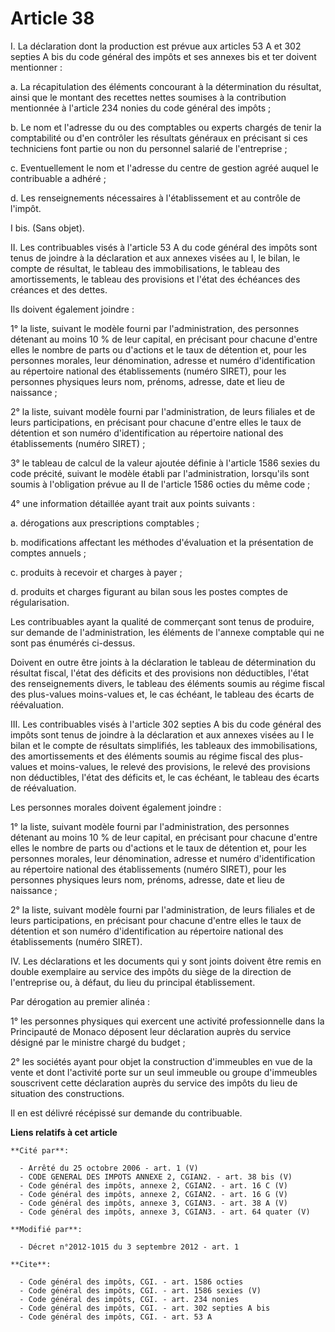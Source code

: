 # Article 38

I. La déclaration dont la production est prévue aux articles 53 A et 302 septies A bis du code général des impôts et ses
annexes bis et ter doivent mentionner : 

a. La récapitulation des éléments concourant à la détermination du résultat, ainsi que le montant des recettes nettes
soumises à la contribution mentionnée à l'article 234 nonies du code général des impôts ; 

b. Le nom et l'adresse du ou des comptables ou experts chargés de tenir la comptabilité ou d'en contrôler les résultats
généraux en précisant si ces techniciens font partie ou non du personnel salarié de l'entreprise ; 

c. Eventuellement le nom et l'adresse du centre de gestion agréé auquel le contribuable a adhéré ; 

d. Les renseignements nécessaires à l'établissement et au contrôle de l'impôt. 

I bis. (Sans objet). 

II. Les contribuables visés à l'article 53 A du code général des impôts sont tenus de joindre à la déclaration et aux annexes
visées au I, le bilan, le compte de résultat, le tableau des immobilisations, le tableau des amortissements, le tableau des
provisions et l'état des échéances des créances et des dettes. 

Ils doivent également joindre : 

1° la liste, suivant le modèle fourni par l'administration, des personnes détenant au moins 10 % de leur capital, en
précisant pour chacune d'entre elles le nombre de parts ou d'actions et le taux de détention et, pour les personnes morales,
leur dénomination, adresse et numéro d'identification au répertoire national des établissements (numéro SIRET), pour les
personnes physiques leurs nom, prénoms, adresse, date et lieu de naissance ; 

2° la liste, suivant modèle fourni par l'administration, de leurs filiales et de leurs participations, en précisant pour
chacune d'entre elles le taux de détention et son numéro d'identification au répertoire national des établissements (numéro
SIRET) ; 

3° le tableau de calcul de la valeur ajoutée définie à l'article 1586 sexies du code précité, suivant le modèle établi par
l'administration, lorsqu'ils sont soumis à l'obligation prévue au II de l'article 1586 octies du même code ; 

4° une information détaillée ayant trait aux points suivants : 

a. dérogations aux prescriptions comptables ; 

b. modifications affectant les méthodes d'évaluation et la présentation de comptes annuels ; 

c. produits à recevoir et charges à payer ; 

d. produits et charges figurant au bilan sous les postes comptes de régularisation. 

Les contribuables ayant la qualité de commerçant sont tenus de produire, sur demande de l'administration, les éléments de
l'annexe comptable qui ne sont pas énumérés ci-dessus. 

Doivent en outre être joints à la déclaration le tableau de détermination du résultat fiscal, l'état des déficits et des
provisions non déductibles, l'état des renseignements divers, le tableau des éléments soumis au régime fiscal des plus-values
moins-values et, le cas échéant, le tableau des écarts de réévaluation. 

III. Les contribuables visés à l'article 302 septies A bis du code général des impôts sont tenus de joindre à la déclaration
et aux annexes visées au I le bilan et le compte de résultats simplifiés, les tableaux des immobilisations, des
amortissements et des éléments soumis au régime fiscal des plus-values et moins-values, le relevé des provisions, le relevé
des provisions non déductibles, l'état des déficits et, le cas échéant, le tableau des écarts de réévaluation. 

Les personnes morales doivent également joindre : 

1° la liste, suivant modèle fourni par l'administration, des personnes détenant au moins 10 % de leur capital, en précisant
pour chacune d'entre elles le nombre de parts ou d'actions et le taux de détention et, pour les personnes morales, leur
dénomination, adresse et numéro d'identification au répertoire national des établissements (numéro SIRET), pour les personnes
physiques leurs nom, prénoms, adresse, date et lieu de naissance ; 

2° la liste, suivant modèle fourni par l'administration, de leurs filiales et de leurs participations, en précisant pour
chacune d'entre elles le taux de détention et son numéro d'identification au répertoire national des établissements (numéro
SIRET). 

IV. Les déclarations et les documents qui y sont joints doivent être remis en double exemplaire au service des impôts du
siège de la direction de l'entreprise ou, à défaut, du lieu du principal établissement. 

Par dérogation au premier alinéa : 

1° les personnes physiques qui exercent une activité professionnelle dans la Principauté de Monaco déposent leur déclaration
auprès du service désigné par le ministre chargé du budget ; 

2° les sociétés ayant pour objet la construction d'immeubles en vue de la vente et dont l'activité porte sur un seul immeuble
ou groupe d'immeubles souscrivent cette déclaration auprès du service des impôts du lieu de situation des constructions. 

Il en est délivré récépissé sur demande du contribuable.

**Liens relatifs à cet article**

	**Cité par**:

	  - Arrêté du 25 octobre 2006 - art. 1 (V)
	  - CODE GENERAL DES IMPOTS ANNEXE 2, CGIAN2. - art. 38 bis (V)
	  - Code général des impôts, annexe 2, CGIAN2. - art. 16 C (V)
	  - Code général des impôts, annexe 2, CGIAN2. - art. 16 G (V)
	  - Code général des impôts, annexe 3, CGIAN3. - art. 38 A (V)
	  - Code général des impôts, annexe 3, CGIAN3. - art. 64 quater (V)

	**Modifié par**:

	  - Décret n°2012-1015 du 3 septembre 2012 - art. 1

	**Cite**:

	  - Code général des impôts, CGI. - art. 1586 octies
	  - Code général des impôts, CGI. - art. 1586 sexies (V)
	  - Code général des impôts, CGI. - art. 234 nonies
	  - Code général des impôts, CGI. - art. 302 septies A bis
	  - Code général des impôts, CGI. - art. 53 A
